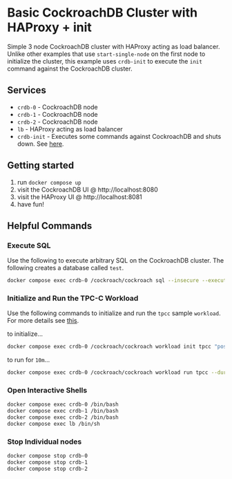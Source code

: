 # Basic CockroachDB Cluster with HAProxy + init
Simple 3 node CockroachDB cluster with HAProxy acting as load balancer.  Unlike other examples that use `start-single-node` on the first node to initialize the cluster, this example uses `crdb-init` to execute the `init` command against the CockroachDB cluster.

## Services
* `crdb-0` - CockroachDB node
* `crdb-1` - CockroachDB node
* `crdb-2` - CockroachDB node
* `lb` - HAProxy acting as load balancer
* `crdb-init` - Executes some commands against CockroachDB and shuts down. See [here](https://github.com/timveil-cockroach/cockroachdb-remote-client).

## Getting started
1) run `docker compose up`
2) visit the CockroachDB UI @ http://localhost:8080
3) visit the HAProxy UI @ http://localhost:8081
4) have fun!

## Helpful Commands

### Execute SQL
Use the following to execute arbitrary SQL on the CockroachDB cluster.  The following creates a database called `test`.
```bash
docker compose exec crdb-0 /cockroach/cockroach sql --insecure --execute="CREATE DATABASE test;"
```

### Initialize and Run the TPC-C Workload
Use the following commands to initialize and run the `tpcc` sample `workload`.  For more details see [this](https://www.cockroachlabs.com/docs/stable/cockroach-workload.html#run-the-tpcc-workload).

to initialize...
```bash
docker compose exec crdb-0 /cockroach/cockroach workload init tpcc "postgresql://root@localhost:26257?sslmode=disable"
```

to run for `10m`...
```bash
docker compose exec crdb-0 /cockroach/cockroach workload run tpcc --duration=10m "postgresql://root@localhost:26257?sslmode=disable"
```

### Open Interactive Shells
```bash
docker compose exec crdb-0 /bin/bash
docker compose exec crdb-1 /bin/bash
docker compose exec crdb-2 /bin/bash
docker compose exec lb /bin/sh
```

### Stop Individual nodes
```bash
docker compose stop crdb-0
docker compose stop crdb-1
docker compose stop crdb-2
```
